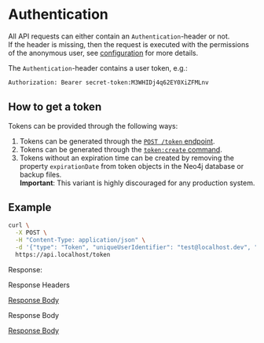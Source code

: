 # Authentication

All API requests can either contain an `Authentication`-header or not.  
If the header is missing, then the request is executed with the permissions of the anonymous user, see
[configuration](../getting-started/configuration) for more details.

The `Authentication`-header contains a user token, e.g.:

```txt
Authorization: Bearer secret-token:M3WHIDj4q62EY0XiZFMLnv
```

## How to get a token

Tokens can be provided through the following ways:

1. Tokens can be generated through the [`POST /token` endpoint](../api-endpoints/user/post-token).
2. Tokens can be generated through the [`token:create` command](../commands/token/token-create).
3. Tokens without an expiration time can be created by removing the property `expirationDate` from token objects in the
   Neo4j database or backup files.  
   **Important**: This variant is highly discouraged for any production system.

## Example

```bash
curl \
  -X POST \
  -H "Content-Type: application/json" \
  -d '{"type": "Token", "uniqueUserIdentifier": "test@localhost.dev", "password": "1234"}' \
  https://api.localhost/token
```

Response:

<div class="code-title auto-refresh">Response Headers</div>

[Response Body](../api-endpoints/user/post-token/201-response-header.txt ':include :type=code')

<div class="code-title auto-refresh">Response Body</div>

[Response Body](../api-endpoints/user/post-token/201-response-body.json ':include :type=code')
